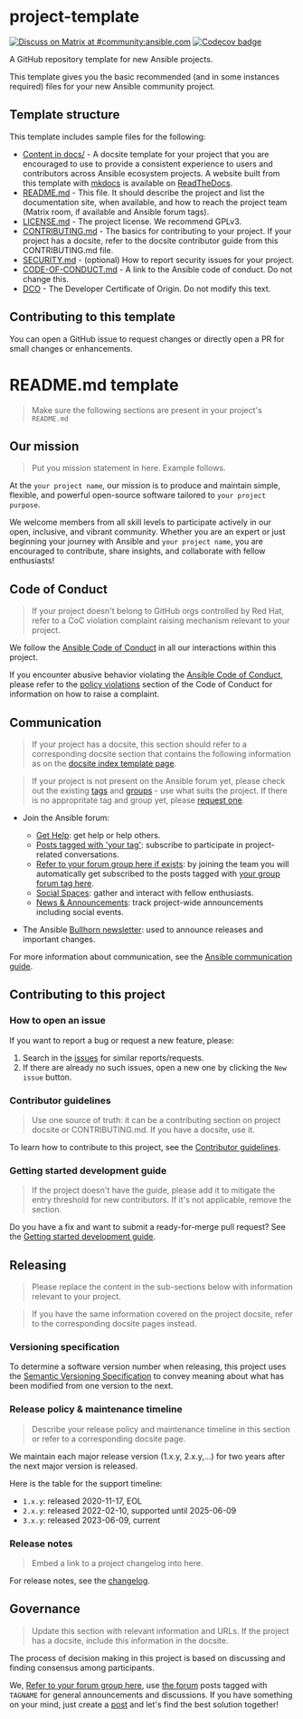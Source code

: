 # project-template
[![Discuss on Matrix at #community:ansible.com](https://img.shields.io/matrix/community:ansible.com.svg?server_fqdn=ansible-accounts.ems.host&label=Discuss%20on%20Matrix%20at%20%23community:ansible.com&logo=matrix)](https://matrix.to/#/#community:ansible.com)
[![Codecov badge](https://img.shields.io/codecov/c/github/ansible-community/project-template)](https://codecov.io/gh/ansible-community/project-template)

A GitHub repository template for new Ansible projects.

This template gives you the basic recommended (and in some instances required) files for your new Ansible community project.

## Template structure

This template includes sample files for the following:
- [Content in docs/](https://github.com/ansible-community/project-template/tree/main/docs) - A docsite template for your project that you are encouraged to use to provide a consistent experience to users and contributors across Ansible ecosystem projects. A website built from this template with [mkdocs](https://www.mkdocs.org/) is available on [ReadTheDocs](https://ansible.readthedocs.io/projects/ansible-project-template/en/latest/).
- [README.md](README.md) - This file. It should describe the project and list the documentation site, when available, and how to reach the project team (Matrix room, if available and Ansible forum tags). 
- [LICENSE.md](LICENSE.md) - The project license. We recommend GPLv3.
- [CONTRIBUTING.md](CONTRIBUTING.md) - The basics for contributing to your project. If your project has a docsite, refer to the docsite contributor guide from this CONTRIBUTING.md file.
- [SECURITY.md](SECURITY.md) - (optional) How to report security issues for your project.
- [CODE-OF-CONDUCT.md](CODE-OF-CONDUCT.md) - A link to the Ansible code of conduct. Do not change this.
- [DCO](DCO) - The Developer Certificate of Origin. Do not modify this text.

## Contributing to this template

You can open a GitHub issue to request changes or directly open a PR for small changes or enhancements.

# README.md template

> Make sure the following sections are present in your project's `README.md`

## Our mission

> Put you mission statement in here. Example follows.

At the `your project name`, our mission is to produce and maintain simple, flexible,
and powerful open-source software tailored to `your project purpose`.

We welcome members from all skill levels to participate actively in our open, inclusive, and vibrant community.
Whether you are an expert or just beginning your journey with Ansible and `your project name`,
you are encouraged to contribute, share insights, and collaborate with fellow enthusiasts!

## Code of Conduct

> If your project doesn't belong to GitHub orgs controlled by Red Hat, refer to a CoC violation complaint raising mechanism relevant to your project.

We follow the [Ansible Code of Conduct](https://docs.ansible.com/ansible/latest/community/code_of_conduct.html) in all our interactions within this project.

If you encounter abusive behavior violating the [Ansible Code of Conduct](https://docs.ansible.com/ansible/latest/community/code_of_conduct.html), please refer to the [policy violations](https://docs.ansible.com/ansible/latest/community/code_of_conduct.html#policy-violations) section of the Code of Conduct for information on how to raise a complaint.

## Communication

> If your project has a docsite, this section should refer to a corresponding docsite section that contains the following information as on the [docsite index template page](https://github.com/ansible-community/project-template/blob/main/docs/index.md).

> If your project is not present on the Ansible forum yet, please check out the existing [tags](https://forum.ansible.com/tags) and [groups](https://forum.ansible.com/g) - use what suits the project. If there is no appropritate tag and group yet, please [request one](https://forum.ansible.com/t/requesting-a-forum-group/503/17).

* Join the Ansible forum:
    * [Get Help](https://forum.ansible.com/c/help/6): get help or help others.
    * [Posts tagged with 'your tag'](https://forum.ansible.com/tag/YOUR_TAG): subscribe to participate in project-related conversations.
    * [Refer to your forum group here if exists](https://forum.ansible.com/g/): by joining the team you will automatically get subscribed to the posts tagged with [your group forum tag here](https://forum.ansible.com/tags).
    * [Social Spaces](https://forum.ansible.com/c/chat/4): gather and interact with fellow enthusiasts.
    * [News & Announcements](https://forum.ansible.com/c/news/5): track project-wide announcements including social events.

* The Ansible [Bullhorn newsletter](https://docs.ansible.com/ansible/devel/community/communication.html#the-bullhorn): used to announce releases and important changes.

For more information about communication, see the [Ansible communication guide](https://docs.ansible.com/ansible/devel/community/communication.html).

## Contributing to this project

### How to open an issue

If you want to report a bug or request a new feature, please:
1. Search in the [issues](https://github.com/ORG/REPO/issues) for similar reports/requests.
2. If there are already no such issues, open a new one by clicking the `New issue` button.

### Contributor guidelines

> Use one source of truth: it can be a contributing section on project docsite or CONTRIBUTING.md. If you have a docsite, use it.

To learn how to contribute to this project, see the [Contributor guidelines](https://link-to-docsite-or-contributor.md).

### Getting started development guide

> If the project doesn't have the guide, please add it to mitigate the entry threshold for new contributors. If it's not applicable, remove  the section.

Do you have a fix and want to submit a ready-for-merge pull request? See the [Getting started development guide](https://link-to-the-quide).

## Releasing

> Please replace the content in the sub-sections below with information relevant to your project.

> If you have the same information covered on the project docsite, refer to the corresponding docsite pages instead. 

### Versioning specification

To determine a software version number when releasing, this project uses the [Semantic Versioning Specification](https://semver.org/) to convey meaning about what has been modified from one version to the next.

### Release policy & maintenance timeline

> Describe your release policy and maintenance timeline in this section or refer to a corresponding docsite page.

We maintain each major release version (1.x.y, 2.x.y,...) for two years after the next major version is released.

Here is the table for the support timeline:

- `1.x.y`: released 2020-11-17, EOL
- `2.x.y`: released 2022-02-10, supported until 2025-06-09
- `3.x.y`: released 2023-06-09, current

### Release notes

> Embed a link to a project changelog into here.

For release notes, see the [changelog]().

## Governance

> Update this section with relevant information and URLs. If the project has a docsite, include this information in the docsite.

The process of decision making in this project is based on discussing and finding consensus among participants.

We, [Refer to your forum group here](https://forum.ansible.com/g/YOUR-GROUP), use [the forum](https://forum.ansible.com/tag/YOUR-TAG) posts tagged with `TAGNAME` for general announcements and discussions. If you have something on your mind, just create a [post](https://forum.ansible.com/new-topic?title=topic%20title&body=topic%20body&category=project&tags=YOUR-TAG) and let's find the best solution together!
